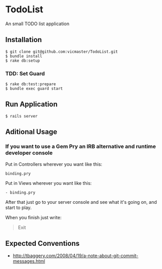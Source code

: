 TodoList
========

An small TODO list application


## Installation

```
$ git clone git@github.com:vicmaster/TodoList.git
$ bundle install
$ rake db:setup
```
### TDD: Set Guard

```
$ rake db:test:prepare
$ bundle exec guard start
```

## Run Application

```
$ rails server
```

## Aditional Usage

### If you want to use a Gem Pry an IRB alternative and runtime developer console


Put in Controllers wherever you want like this:

```
binding.pry
```

Put in Views wherever you want like this:

```
- binding.pry
```

After that just go to your server console and see what it's going on,
and start to play.

When you finish just write:

> Exit


## Expected Conventions

* http://tbaggery.com/2008/04/19/a-note-about-git-commit-messages.html
